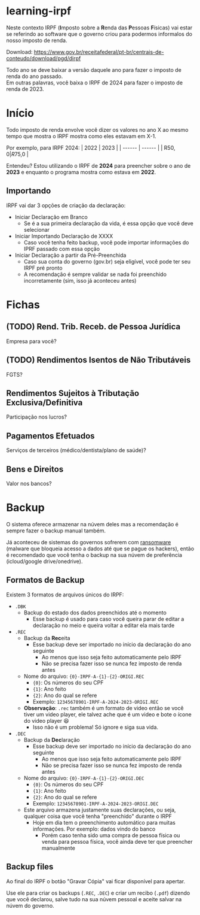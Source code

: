 # learning-irpf
Neste contexto IRPF (**I**mposto sobre a **R**enda das **P**essoas **F**ísicas) vai estar se referindo ao software que o governo criou para podermos informalos do nosso imposto de renda.  

Download: https://www.gov.br/receitafederal/pt-br/centrais-de-conteudo/download/pgd/dirpf  

Todo ano se deve baixar a versão daquele ano para fazer o imposto de renda do ano passado.  
Em outras palavras, você baixa o IRPF de 2024 para fazer o imposto de renda de 2023.   

# Início
Todo imposto de renda envolve você dizer os valores no ano X ao mesmo tempo que mostra o IRPF mostra como eles estavam em X-1.  

Por exemplo, para IRPF 2024:
| 2022   | 2023   |
| ------ | ------ |
| R$50,0 | R$75,0 |

Entendeu? Estou utilizando o IRPF de **2024** para preencher sobre o ano de **2023** e enquanto o programa mostra como estava em **2022**.  

## Importando
IRPF vai dar 3 opções de criação da declaração:
- Iniciar Declaração em Branco
  - Se é a sua primeira declaração da vida, é essa opção que você deve selecionar
- Iniciar Importando Declaração de XXXX
  - Caso você tenha feito backup, você pode importar informações do IPRF passado com essa opção
- Iniciar Declaração a partir da Pré-Preenchida
  - Caso sua conta do governo (gov.br) seja eligível, você pode ter seu IRPF pré pronto
  - A recomendação é sempre validar se nada foi preenchido incorretamente (sim, isso já aconteceu antes)

# Fichas

## (TODO) Rend. Trib. Receb. de Pessoa Jurídica
Empresa para você?

## (TODO) Rendimentos Isentos de Não Tributáveis
FGTS?

## Rendimentos Sujeitos à Tributação Exclusiva/Definitiva
Participação nos lucros?

## Pagamentos Efetuados
Serviços de terceiros (médico/dentista/plano de saúde)?

## Bens e Direitos
Valor nos bancos?

# Backup
O sistema oferece armazenar na núvem deles mas a recomendação é sempre fazer o backup manual também.  

Já aconteceu de sistemas do governos sofrerem com [ransomware](https://en.wikipedia.org/wiki/Ransomware) (malware que bloqueia acesso a dados até que se pague os hackers), então é recomendado que você tenha o backup na sua núvem de preferência (icloud/google drive/onedrive).  

## Formatos de Backup
Existem 3 formatos de arquivos únicos do IRPF:  
- `.DBK`
  - Backup do estado dos dados preenchidos até o momento
    - Esse backup é usado para caso você queira parar de editar a declaração no meio e queira voltar a editar ela mais tarde
- `.REC`
  - Backup da **Rec**eita
    - Esse backup deve ser importado no início da declaração do ano seguinte
      - Ao menos que isso seja feito automaticamente pelo IRPF
      - Não se precisa fazer isso se nunca fez imposto de renda antes
  - Nome do arquivo: `{0}-IRPF-A-{1}-{2}-ORIGI.REC`
    - `{0}`: Os números do seu CPF
    - `{1}`: Ano feito
    - `{2}`: Ano do qual se refere
    - Exemplo: `12345678901-IRPF-A-2024-2023-ORIGI.REC`
  - **Observação**: `.rec` também é um formato de video então se você tiver um video player, ele talvez ache que é um video e bote o ícone do video player 😆
    - Isso não é um problema! Só ignore e siga sua vida.
- `.DEC`
  - Backup da **Dec**laração
    - Esse backup deve ser importado no início da declaração do ano seguinte
      - Ao menos que isso seja feito automaticamente pelo IRPF
      - Não se precisa fazer isso se nunca fez imposto de renda antes
  - Nome do arquivo: `{0}-IRPF-A-{1}-{2}-ORIGI.DEC`
    - `{0}`: Os números do seu CPF
    - `{1}`: Ano feito
    - `{2}`: Ano do qual se refere
    - Exemplo: `12345678901-IRPF-A-2024-2023-ORIGI.DEC`
  - Este arquivo armazena justamente suas declarações, ou seja, qualquer coisa que você tenha "preenchido" durante o IRPF
    - Hoje em dia tem o preenchimento automático para muitas informações. Por exemplo: dados vindo do banco
      - Porém caso tenha sido uma compra de pessoa física ou venda para pessoa física, você ainda deve ter que preencher manualmente

## Backup files
Ao final do IRPF o botão "Gravar Cópia" vai ficar disponível para apertar.  

Use ele para criar os backups (`.REC`, `.DEC`) e criar um recibo (`.pdf`) dizendo que você declarou, salve tudo na sua núvem pessoal e aceite salvar na núvem do governo.  
